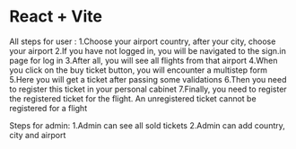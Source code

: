 # React + Vite

All steps for user  : 
1.Choose your airport country, after your city, choose your airport
2.If you have not logged in, you will be navigated to the sign.in page for log in
3.After all, you will see all flights from that airport
4.When you click on the buy ticket button, you will encounter a multistep form
5.Here you will get a ticket after passing some validations
6.Then you need to register this ticket in your personal cabinet
7.Finally, you need to register the registered ticket for the flight. An unregistered ticket cannot be registered for a flight


Steps for admin:
1.Admin can see all sold tickets
2.Admin can add country, city and airport
